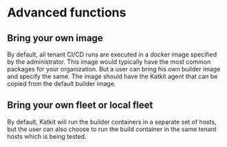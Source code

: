 # Advanced functions

## Bring your own image <a href="#0-toc-title" id="0-toc-title"></a>

By default, all tenant CI/CD runs are executed in a docker image specified by the administrator. This image would typically have the most common packages for your organization. But a user can bring his own builder image and specify the same. The image should have the Katkit agent that can be copied from the default builder image.

## Bring your own fleet or local fleet <a href="#1-toc-title" id="1-toc-title"></a>

By default, Katkit will run the builder containers in a separate set of hosts, but the user can also choose to run the build container in the same tenant hosts which is being tested.
